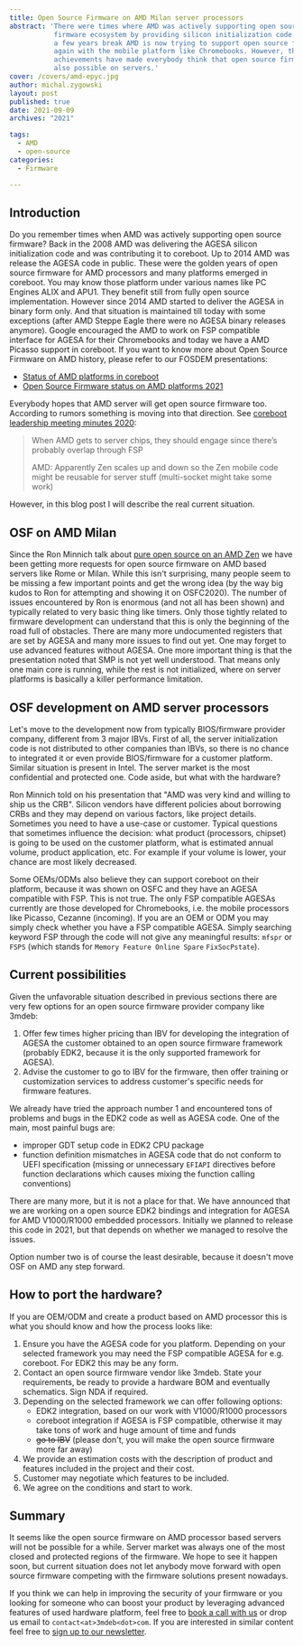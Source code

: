 ```yaml
---
title: Open Source Firmware on AMD Milan server processors
abstract: 'There were times where AMD was actively supporting open source
           firmware ecosystem by providing silicon initialization code. With
           a few years break AMD is now trying to support open source firmware
           again with the mobile platform like Chromebooks. However, the recent
           achievements have made everybody think that open source firmware is
           also possible on servers.'
cover: /covers/amd-epyc.jpg
author: michal.zygowski
layout: post
published: true
date: 2021-09-09
archives: "2021"

tags:
  - AMD
  - open-source
categories:
  - Firmware

---
```


## Introduction

Do you remember times when AMD was actively supporting open source firmware?
Back in the 2008 AMD was delivering the AGESA silicon initialization code and
was contributing it to coreboot. Up to 2014 AMD was release the AGESA code in
public. These were the golden years of open source firmware for AMD processors
and many platforms emerged in coreboot. You may know those platform under
various names like PC Engines ALIX and APU1. They benefit still from fully open
source implementation. However since 2014 AMD started to deliver the AGESA in
binary form only. And that situation is maintained till today with some
exceptions (after AMD Steppe Eagle there were no AGESA binary releases anymore).
Google encouraged the AMD to work on FSP compatible interface for AGESA for
their Chromebooks and today we have a AMD Picasso support in coreboot. If you
want to know more about Open Source Firmware on AMD history, please refer to our
FOSDEM presentations:

- [Status of AMD platforms in coreboot](https://video.fosdem.org/2020/K.4.401/coreboot_amd.mp4)
- [Open Source Firmware status on AMD platforms 2021](https://video.fosdem.org/2021/D.firmware/firmware_osfsoap2.mp4)

Everybody hopes that AMD server will get open source firmware too. According to
rumors something is moving into that direction. See
[coreboot leadership meeting minutes 2020](https://docs.google.com/document/d/1sYmonZnZxZ-CA49clOjNs7zewR_2Mdm9eMfxka0v5i0/):

> When AMD gets to server chips, they should engage since there’s probably
> overlap through FSP
>
> AMD: Apparently Zen scales up and down so the Zen mobile code might be
> reusable for server stuff (multi-socket might take some work)

However, in this blog post I will describe the real current situation.

## OSF on AMD Milan

Since the Ron Minnich talk about
[pure open source on an AMD Zen](https://vimeo.com/488147337) we have been
getting more requests for open source firmware on AMD based servers like Rome or
Milan. While this isn't surprising, many people seem to be missing a few
important points and get the wrong idea (by the way big kudos to Ron for
attempting and showing it on OSFC2020). The number of issues encountered by Ron
is enormous (and not all has been shown) and typically related to very basic
thing like timers. Only those tightly related to firmware development can
understand that this is only the beginning of the road full of obstacles. There
are many more undocumented registers that are set by AGESA and many more issues
to find out yet. One may forget to use advanced features without AGESA. One more
important thing is that the presentation noted that SMP is not yet well
understood. That means only one main core is running, while the rest is not
initialized, where on server platforms is basically a killer performance
limitation.

## OSF development on AMD server processors

Let's move to the development now from typically BIOS/firmware provider company,
different from 3 major IBVs. First of all, the server initialization code is not
distributed to other companies than IBVs, so there is no chance to integrated it
or even provide BIOS/firmware for a customer platform. Similar situation is
present in Intel. The server market is the most confidential and protected one.
Code aside, but what with the hardware?

Ron Minnich told on his presentation that "AMD was very kind and willing to ship
us the CRB". Silicon vendors have different policies about borrowing CRBs and
they may depend on various factors, like project details. Sometimes you need to
have a use-case or customer. Typical questions that sometimes influence the
decision: what product (processors, chipset) is going to be used on the customer
platform, what is estimated annual volume, product application, etc. For example
if your volume is lower, your chance are most likely decreased.

Some OEMs/ODMs also believe they can support coreboot on their platform, because
it was shown on OSFC and they have an AGESA compatible with FSP. This is not
true. The only FSP compatible AGESAs currently are those developed for
Chromebooks, i.e. the mobile processors like Picasso, Cezanne (incoming). If you
are an OEM or ODM you may simply check whether you have a FSP compatible AGESA.
Simply searching keyword FSP through the code will not give any meaningful
results: `mfspr` or `FSPS` (which stands for `Memory Feature Online Spare`
`FixSocPstate`).

## Current possibilities

Given the unfavorable situation described in previous sections there are very
few options for an open source firmware provider company like 3mdeb:

1. Offer few times higher pricing than IBV for developing the integration of
   AGESA the customer obtained to an open source firmware framework (probably
   EDK2, because it is the only supported framework for AGESA).
1. Advise the customer to go to IBV for the firmware, then offer training or
   customization services to address customer's specific needs for firmware
   features.

We already have tried the approach number 1 and encountered tons of problems and
bugs in the EDK2 code as well as AGESA code. One of the main, most painful bugs
are:

- improper GDT setup code in EDK2 CPU package
- function definition mismatches in AGESA code that do not conform to UEFI
  specification (missing or unnecessary `EFIAPI` directives before function
  declarations which causes mixing the function calling conventions)

There are many more, but it is not a place for that. We have announced that we
are working on a open source EDK2 bindings and integration for AGESA for AMD
V1000/R1000 embedded processors. Initially we planned to release this code in
2021, but that depends on whether we managed to resolve the issues.

Option number two is of course the least desirable, because it doesn't move OSF
on AMD any step forward.

## How to port the hardware?

If you are OEM/ODM and create a product based on AMD processor this is what you
should know and how the process looks like:

1. Ensure you have the AGESA code for you platform. Depending on your selected
   framework you may need the FSP compatible AGESA for e.g. coreboot. For EDK2
   this may be any form.
1. Contact an open source firmware vendor like 3mdeb. State your requirements,
   be ready to provide a hardware BOM and eventually schematics. Sign NDA if
   required.
1. Depending on the selected framework we can offer following options:
   - EDK2 integration, based on our work with V1000/R1000 processors
   - coreboot integration if AGESA is FSP compatible, otherwise it may take tons
     of work and huge amount of time and funds
   - ~~go to IBV~~ (please don't, you will make the open source firmware more
     far away)
1. We provide an estimation costs with the description of product and features
   included in the project and their cost.
1. Customer may negotiate which features to be included.
1. We agree on the conditions and start to work.

## Summary

It seems like the open source firmware on AMD processor based servers will not
be possible for a while. Server market was always one of the most closed and
protected regions of the firmware. We hope to see it happen soon, but current
situation does not let anybody move forward with open source firmware competing
with the firmware solutions present nowadays.

If you think we can help in improving the security of your firmware or you
looking for someone who can boost your product by leveraging advanced features
of used hardware platform, feel free to [book a call with
us](https://cloud.3mdeb.com/index.php/apps/calendar/appointment/n7T65toSaD9t) or
drop us email to `contact<at>3mdeb<dot>com`. If you are interested in similar
content feel free to [sign up to our
newsletter](https://3mdeb.com/subscribe/3mdeb_newsletter.html).

